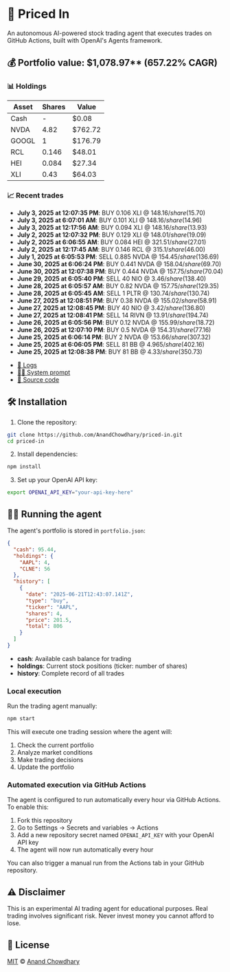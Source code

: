 # 🤖 Priced In

An autonomous AI-powered stock trading agent that executes trades on GitHub Actions, built with OpenAI's Agents framework.

<!-- auto start -->

## 💰 Portfolio value: $1,078.97** (657.22% CAGR)

### 📊 Holdings

| Asset | Shares | Value |
|-------|--------|-------|
| Cash | - | $0.08 |
| NVDA | 4.82 | $762.72 |
| GOOGL | 1 | $176.79 |
| RCL | 0.146 | $48.01 |
| HEI | 0.084 | $27.34 |
| XLI | 0.43 | $64.03 |

### 📈 Recent trades

- **July 3, 2025 at 12:07:35 PM**: BUY 0.106 XLI @ $148.16/share ($15.70)
- **July 3, 2025 at 6:07:01 AM**: BUY 0.101 XLI @ $148.16/share ($14.96)
- **July 3, 2025 at 12:17:56 AM**: BUY 0.094 XLI @ $148.16/share ($13.93)
- **July 2, 2025 at 12:07:32 PM**: BUY 0.129 XLI @ $148.01/share ($19.09)
- **July 2, 2025 at 6:06:55 AM**: BUY 0.084 HEI @ $321.51/share ($27.01)
- **July 2, 2025 at 12:17:45 AM**: BUY 0.146 RCL @ $315.1/share ($46.00)
- **July 1, 2025 at 6:05:53 PM**: SELL 0.885 NVDA @ $154.45/share ($136.69)
- **June 30, 2025 at 6:06:24 PM**: BUY 0.441 NVDA @ $158.04/share ($69.70)
- **June 30, 2025 at 12:07:38 PM**: BUY 0.444 NVDA @ $157.75/share ($70.04)
- **June 29, 2025 at 6:05:40 PM**: SELL 40 NIO @ $3.46/share ($138.40)
- **June 28, 2025 at 6:05:57 AM**: BUY 0.82 NVDA @ $157.75/share ($129.35)
- **June 28, 2025 at 6:05:45 AM**: SELL 1 PLTR @ $130.74/share ($130.74)
- **June 27, 2025 at 12:08:51 PM**: BUY 0.38 NVDA @ $155.02/share ($58.91)
- **June 27, 2025 at 12:08:45 PM**: BUY 40 NIO @ $3.42/share ($136.80)
- **June 27, 2025 at 12:08:41 PM**: SELL 14 RIVN @ $13.91/share ($194.74)
- **June 26, 2025 at 6:05:56 PM**: BUY 0.12 NVDA @ $155.99/share ($18.72)
- **June 26, 2025 at 12:07:10 PM**: BUY 0.5 NVDA @ $154.31/share ($77.16)
- **June 25, 2025 at 6:06:14 PM**: BUY 2 NVDA @ $153.66/share ($307.32)
- **June 25, 2025 at 6:06:05 PM**: SELL 81 BB @ $4.965/share ($402.16)
- **June 25, 2025 at 12:08:38 PM**: BUY 81 BB @ $4.33/share ($350.73)

<!-- auto end -->

- [🧠 Logs](./agent.log)
- [🧑‍💻 System prompt](./system-prompt.md)
- [📁 Source code](./agent.ts)

## 🛠️ Installation

1. Clone the repository:

```bash
git clone https://github.com/AnandChowdhary/priced-in.git
cd priced-in
```

2. Install dependencies:

```bash
npm install
```

3. Set up your OpenAI API key:

```bash
export OPENAI_API_KEY="your-api-key-here"
```

## 🏃‍♂️ Running the agent

The agent's portfolio is stored in `portfolio.json`:

```json
{
  "cash": 95.44,
  "holdings": {
    "AAPL": 4,
    "CLNE": 56
  },
  "history": [
    {
      "date": "2025-06-21T12:43:07.141Z",
      "type": "buy",
      "ticker": "AAPL",
      "shares": 4,
      "price": 201.5,
      "total": 806
    }
  ]
}
```

- **cash**: Available cash balance for trading
- **holdings**: Current stock positions (ticker: number of shares)
- **history**: Complete record of all trades

### Local execution

Run the trading agent manually:

```bash
npm start
```

This will execute one trading session where the agent will:

1. Check the current portfolio
2. Analyze market conditions
3. Make trading decisions
4. Update the portfolio

### Automated execution via GitHub Actions

The agent is configured to run automatically every hour via GitHub Actions. To enable this:

1. Fork this repository
2. Go to Settings → Secrets and variables → Actions
3. Add a new repository secret named `OPENAI_API_KEY` with your OpenAI API key
4. The agent will now run automatically every hour

You can also trigger a manual run from the Actions tab in your GitHub repository.

## ⚠️ Disclaimer

This is an experimental AI trading agent for educational purposes. Real trading involves significant risk. Never invest money you cannot afford to lose.

## 📄 License

[MIT](./LICENSE) © [Anand Chowdhary](https://anandchowdhary.com)
